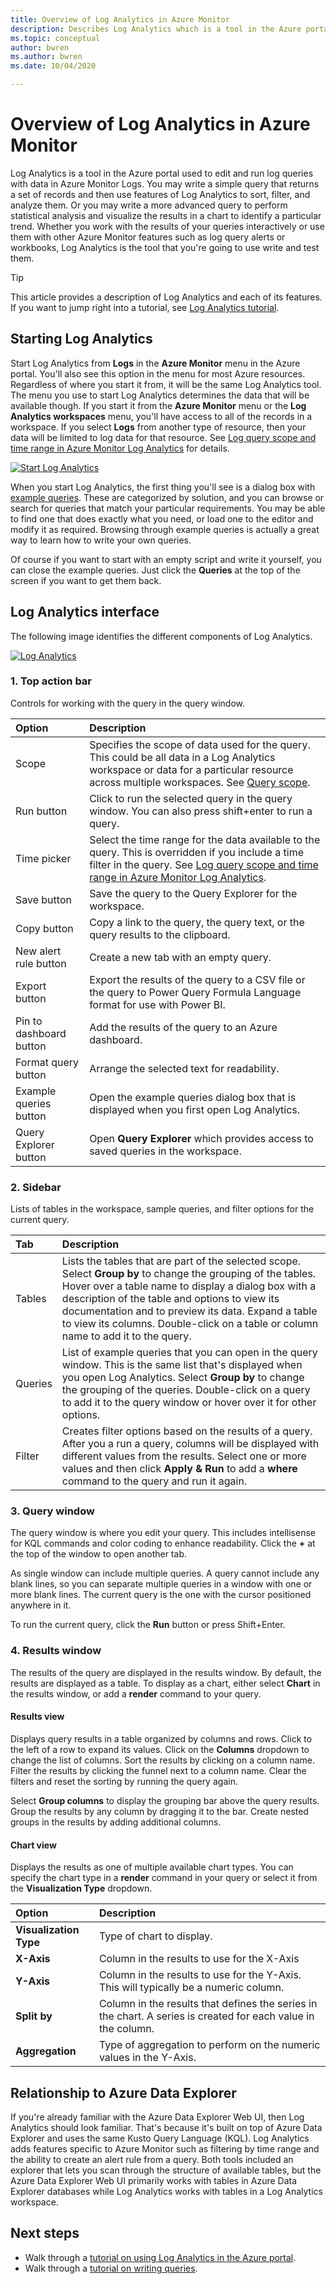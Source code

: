 ```yaml
---
title: Overview of Log Analytics in Azure Monitor
description: Describes Log Analytics which is a tool in the Azure portal used to edit and run log queries for analyzing data in Azure Monitor Logs.
ms.topic: conceptual
author: bwren
ms.author: bwren
ms.date: 10/04/2020

---
```


# Overview of Log Analytics in Azure Monitor
Log Analytics is a tool in the Azure portal used to edit and run log queries with data in Azure Monitor Logs. You may write a simple query that returns a set of records and then use features of Log Analytics to sort, filter, and analyze them. Or you may write a more advanced query to perform statistical analysis and visualize the results in a chart to identify a particular trend. Whether you work with the results of your queries interactively or use them with other Azure Monitor features such as log query alerts or workbooks, Log Analytics is the tool that you're going to use write and test them. 


> [!TIP]
> This article provides a description of Log Analytics and each of its features. If you want to jump right into a tutorial, see [Log Analytics tutorial](./log-analytics-tutorial.md).



## Starting Log Analytics
Start Log Analytics from **Logs** in the **Azure Monitor** menu in the Azure portal. You'll also see this option in the menu for most Azure resources. Regardless of where you start it from, it will be the same Log Analytics tool. The menu you use to start Log Analytics determines the data that will be available though. If you start it from the **Azure Monitor** menu or the **Log Analytics workspaces** menu, you'll have access to all of the records in a workspace. If you select **Logs** from another type of resource, then your data will be limited to log data for that resource. See [Log query scope and time range in Azure Monitor Log Analytics](./scope.md) for details.

[![Start Log Analytics](media/log-analytics-overview/start-log-analytics.png)](media/log-analytics-overview/start-log-analytics.png#lightbox)

When you start Log Analytics, the first thing you'll see is a dialog box with [example queries](../logs/queries.md). These are categorized by solution, and you can browse or search for queries that match your particular requirements. You may be able to find one that does exactly what you need, or load one to the editor and modify it as required. Browsing through example queries is actually a great way to learn how to write your own queries. 

Of course if you want to start with an empty script and write it yourself, you can close the example queries. Just click the **Queries** at the top of the screen if you want to get them back.

## Log Analytics interface
The following image identifies the different components of Log Analytics.

[![Log Analytics](media/log-analytics-overview/log-analytics.png)](media/log-analytics-overview/log-analytics.png#lightbox)

### 1. Top action bar
Controls for working with the query in the query window.

| Option | Description |
|:---|:---|
| Scope | Specifies the scope of data used for the query. This could be all data in a Log Analytics workspace or data for a particular resource across multiple workspaces. See [Query scope](./scope.md). |
| Run button | Click to run the selected query in the query window. You can also press shift+enter to run a query. |
| Time picker | Select the time range for the data available to the query. This is overridden if you include a time filter in the query. See [Log query scope and time range in Azure Monitor Log Analytics](./scope.md). |
| Save button | Save the query to the Query Explorer for the workspace. |
 Copy button | Copy a link to the query, the query text, or the query results to the clipboard. |
| New alert rule button | Create a new tab with an empty query. |
| Export button | Export the results of the query to a CSV file or the query to Power Query Formula Language format for use with Power BI. |
| Pin to dashboard button | Add the results of the query to an Azure dashboard. |
| Format query button | Arrange the selected text for readability. |
| Example queries button | Open the example queries dialog box that is displayed when you first open Log Analytics. |
| Query Explorer button | Open **Query Explorer** which provides access to saved queries in the workspace. |


### 2. Sidebar
Lists of tables in the workspace, sample queries, and filter options for the current query.

| Tab | Description |
|:---|:---|
| Tables | Lists the tables that are part of the selected scope. Select **Group by** to change the grouping of the tables. Hover over a table name to display a dialog box with a description of the table and options to view its documentation and to preview its data. Expand a table to view its columns. Double-click on a table or column name to add it to the query. |
| Queries | List of example queries that you can open in the query window. This is the same list that's displayed when you open Log Analytics. Select **Group by** to change the grouping of the queries. Double-click on a query to add it to the query window or hover over it for other options. |
| Filter | Creates filter options based on the results of a query. After you a run a query, columns will be displayed with different values from the results. Select one or more values and then click **Apply & Run** to add a **where** command to the query and run it again. |

### 3. Query window
The query window is where you edit your query. This includes intellisense for KQL commands and color coding to enhance readability. Click the **+** at the top of the window to open another tab.

As single window can include multiple queries. A query cannot include any blank lines, so you can separate multiple queries in a window with one or more blank lines. The current query is the one with the cursor positioned anywhere in it.

To run the current query, click the **Run** button or press Shift+Enter.

### 4. Results window
The results of the query are displayed in the results window. By default, the results are displayed as a table. To display as a chart, either select **Chart** in the results window, or add a **render** command to your query.

#### Results view
Displays query results in a table organized by columns and rows. Click to the left of a row to expand its values. Click on the **Columns** dropdown to change the list of columns. Sort the results by clicking on a column name. Filter the results by clicking the funnel next to a column name. Clear the filters and reset the sorting by running the query again.

Select **Group columns** to display the grouping bar above the query results. Group the results by any column by dragging it to the bar. Create nested groups in the results by adding additional columns. 

#### Chart view
Displays the results as one of multiple available chart types. You can specify the chart type in a **render** command in your query or select it from the **Visualization Type** dropdown.

| Option | Description |
|:---|:---|
| **Visualization Type** | Type of chart to display. |
| **X-Axis** | Column in the results to use for the X-Axis 
| **Y-Axis** | Column in the results to use for the Y-Axis. This will typically be a numeric column. |
| **Split by** | Column in the results that defines the series in the chart. A series is created for each value in the column. |
| **Aggregation** | Type of aggregation to perform on the numeric values in the Y-Axis. |

## Relationship to Azure Data Explorer
If you're already familiar with the Azure Data Explorer Web UI, then Log Analytics should look familiar. That's because it's built on top of Azure Data Explorer and uses the same Kusto Query Language (KQL). Log Analytics adds features specific to Azure Monitor such as filtering by time range and the ability to create an alert rule from a query. Both tools included an explorer that lets you scan through the structure of available tables, but the Azure Data Explorer Web UI primarily works with tables in Azure Data Explorer databases while Log Analytics works with tables in a Log Analytics workspace. 

## Next steps
- Walk through a [tutorial on using Log Analytics in the Azure portal](./log-analytics-tutorial.md).
- Walk through a [tutorial on writing queries](./get-started-queries.md).
